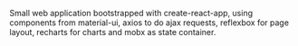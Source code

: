 Small web application bootstrapped with create-react-app, using components from material-ui, axios to do ajax requests,
 reflexbox for page layout, recharts for charts and mobx as state container.

